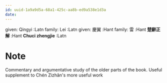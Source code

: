 ```yaml
---
id: uuid-1a9a9d5a-68a1-425c-aa8b-ed9a538e1d3a
date: 
---
```


given: Qingyi  :Latn
family: Lei :Latn
given: 慶翼 :Hant
family: 雷 :Hant
**楚辭正解** :Hant
**Chuci zhengjie** :Latn
# Note
Commentary and argumentative study of the older parts of the book.  Useful supplement to Chén Zizhǎn's more useful work